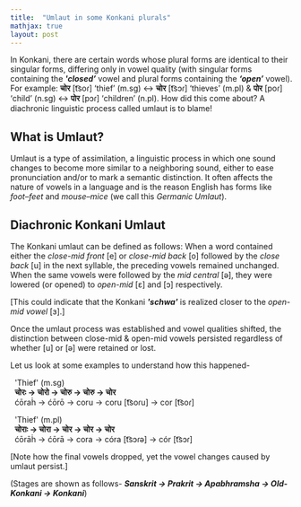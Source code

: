 ```yaml
---
title:  "Umlaut in some Konkani plurals"
mathjax: true
layout: post
---
```

In Konkani, there are certain words whose plural forms are identical to their singular forms, differing only in vowel quality (with singular forms containing the **_'closed’_** vowel and plural forms containing the **_‘open’_** vowel). For example: **चोर** [t͡soɾ] ‘thief’ (m.sg) ↔ **चोर** [t͡sɔɾ] ‘thieves’ (m.pl) & **पोर** [poɾ] ‘child’ (n.sg) ↔ **पोर** [pɔɾ] ‘children’ (n.pl). How did this come about? A diachronic linguistic process called umlaut is to blame!

## What is Umlaut?
Umlaut is a type of assimilation, a linguistic process in which one sound changes to become more similar to a neighboring sound, either to ease pronunciation and/or to mark a semantic distinction. It often affects the nature of vowels in a language and is the reason English has forms like _foot–feet_ and _mouse–mice_ (we call this *Germanic Umlaut*).

## Diachronic Konkani Umlaut
The Konkani umlaut can be defined as follows: When a word contained either the _close-mid front_ [e] or _close-mid back_ [o]  followed by the _close back_ [u] in the next syllable, the preceding vowels remained unchanged. When the same vowels were followed by the _mid central_ [ə], they were lowered (or opened) to _open-mid_ [ɛ] and [ɔ] respectively. 

[This could indicate that the Konkani **_'schwa'_** is realized closer to the _open-mid vowel_ [ɜ].]

Once the umlaut process was established and vowel qualities shifted, the distinction between close-mid & open-mid vowels persisted regardless of whether [u] or [ə] were retained or lost.

Let us look at some examples to understand how this happened-

&nbsp; 'Thief' (m.sg) <br>
&nbsp; **चोरः → चोरो → चोरु → चोरु → चोर​** <br>
&nbsp; ćōraḣ → ćōrō → coru → coru [t͡soɾu] → cor [t͡soɾ]

&nbsp; 'Thief' (m.pl) <br>
&nbsp; **चोराः → चोरा → चोर → चोर → चोर​** <br>
&nbsp; ćōrāḣ → ćōrā → cora → córa [t͡sɔɾə] → cór [t͡sɔɾ]

[Note how the final vowels dropped, yet the vowel changes caused by umlaut persist.]

(Stages are shown as follows- **_Sanskrit → Prakrit → Apabhramsha → Old-Konkani → Konkani_**)

